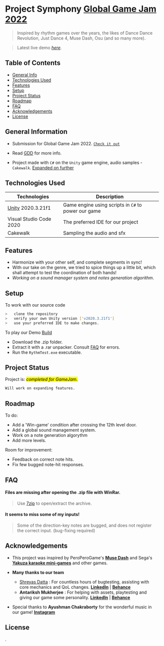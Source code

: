 # Project Symphony [Global Game Jam 2022](https://globalgamejam.org/2022/games/global-game-jam-2022-8)
> Inspired by rhythm games over the years, the likes of Dance Dance Revolution, Just Dance 4, Muse Dash, Osu (and so many more).

> Latest live demo [_here_](https://shreyasdatta.itch.io/proj-symphony). <!-- If you have the project hosted somewhere, include the link here. -->


## Table of Contents
* [General Info](#general-information)
* [Technologies Used](#technologies-used)
* [Features](#features)
* [Setup](#setup)
* [Project Status](#project-status)
* [Roadmap](#roadmap)
* [FAQ](#faq)
* [Acknowledgements](#acknowledgements)
* [License](#license)


## General Information 
- Submission for Global Game Jam 2022. [`Check it out`](https://globalgamejam.org/2022/games/global-game-jam-2022-8)

- Read [GDD](Bugmania-GDD.pdf) for more info.

- Project made with `C#` on the `Unity` game engine, audio samples - `Cakewalk`. [Expanded on further](#technologies-used)

<!-- You don't have to answer all the questions - just the ones relevant to your project. -->


## Technologies Used

| Technologies      | Description |
| ----------- | ----------- |
| [Unity](https://unity.com/) 2020.3.21f1     | Game engine using scripts in `C#`  to power our game      |
| Visual Studio Code 2020     | The preferred IDE for our project       |
| Cakewalk | Sampling the audio and sfx        |


## Features
- Harmonize with your other self, and complete segments in sync!
- With our take on the genre, we tried to spice things up a little bit, which shall attempt to test the coordination of both hands!
- *Working on a sound manager system and notes generation algorithm*.

## Setup

To work with our source code
```bash
>   clone the repository
>   verify your own Unity version ['v2020.3.21f1'] 
>   use your preferred IDE to make changes.
```

To play our Demo [Build]()
- Download the .zip folder.
- Extract it with a .rar unpacker. Consult [FAQ](#faq) for errors.
- Run the `RythmTest.exe` executable.

## Project Status
Project is: <mark>_completed for GameJam_.</mark> 

```css
Will work on expanding features.
```

## Roadmap
To do:
- Add a 'Win-game' condition after crossing the 12th level door.
- Add a global sound management system.
- Work on a note generation algorythm
- Add more levels.

Room for improvement:
- Feedback on correct note hits.
- Fix few bugged note-hit responses.

## FAQ

#### Files are missing after opening the .zip file with WinRar.
>Use [7zip](https://www.7-zip.org/) to open/extract the archive.
#### It seems to miss some of my inputs!
>Some of the direction-key notes are bugged, and does not register the correct input. (bug-fixing required)

## Acknowledgements
- This project was inspired by PeroPeroGame's [**Muse Dash**](https://store.steampowered.com/app/774171/Muse_Dash/) and Sega's [**Yakuza karaoke mini-games**](https://store.steampowered.com/app/219150/Hotline_Miami/) and other games.
- <b>Many thanks to our team</b>

    - [Shreyas Datta](https://shreyasdatta.itch.io/) : For countless hours of bugtesting, assisting with core mechanics and QoL changes. [**LinkedIn**](https://www.linkedin.com/in/shreyas-datta-32bb041a1/) | [**Behance**](https://www.behance.net/shreyasdatta)
    - **Antariksh Mukherjee** : For helping with assets, playtesting and giving our game some personality. [**LinkedIn**](https://www.linkedin.com/in/antariksh-mukherjee-5938921b5/) | [**Behance**](https://www.behance.net/SingularityDesigns)
- Special thanks to **Ayushman Chakraborty** for the wonderful music in our game! [**Instagram**](https://www.instagram.com/a_floydian_slip/)


## License
.
